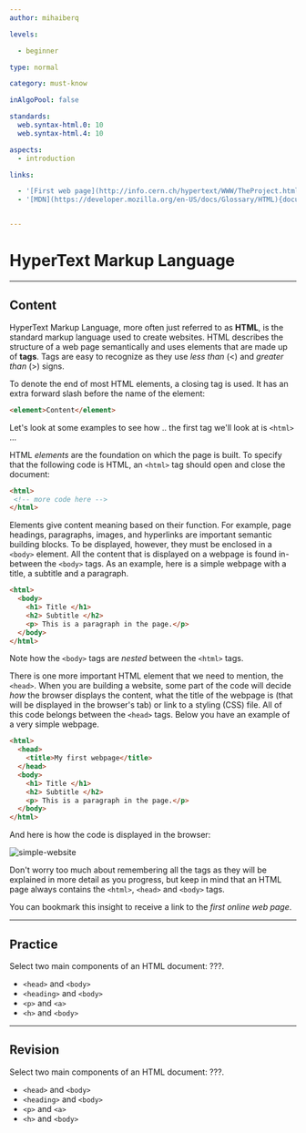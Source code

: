 ```yaml
---
author: mihaiberq

levels:

  - beginner

type: normal

category: must-know

inAlgoPool: false

standards:
  web.syntax-html.0: 10
  web.syntax-html.4: 10

aspects:
  - introduction

links:

  - '[First web page](http://info.cern.ch/hypertext/WWW/TheProject.html){website}'
  - '[MDN](https://developer.mozilla.org/en-US/docs/Glossary/HTML){documentation}'


---
```


# HyperText Markup Language

---
## Content

HyperText Markup Language, more often just referred to as **HTML**, is the standard markup language used to create websites. HTML describes the structure of a web page semantically and uses elements that are made up of **tags**. Tags are easy to recognize as they use *less than* (<) and *greater than* (>) signs.

To denote the end of most HTML elements, a closing tag is used. It has an extra forward slash before the name of the element:

```html
<element>Content</element>
```

Let's look at some examples to see how .. the first tag we'll look at is `<html>` ...

HTML *elements* are the foundation on which the page is built. To specify that the following code is HTML, an `<html>` tag should open and close the document:

```html
<html>
 <!-- more code here -->
</html>
```

Elements give content meaning based on their function. For example, page headings, paragraphs, images, and hyperlinks are important semantic building blocks. To be displayed, however, they must be enclosed in a `<body>` element. All the content that is displayed on a webpage is found in-between the `<body>` tags. As an example, here is a simple webpage with a title, a subtitle and a paragraph.

```html
<html>
  <body>
    <h1> Title </h1>
    <h2> Subtitle </h2>
    <p> This is a paragraph in the page.</p>
  </body>
</html>
```

Note how the `<body>` tags are *nested* between the `<html>` tags.

There is one more important HTML element that we need to mention, the `<head>`. When you are building a website, some part of the code will decide *how* the browser displays the content, what the title of the webpage is (that will be displayed in the browser's tab) or link to a styling (CSS) file. All of this code belongs between the `<head>` tags. Below you have an example of a very simple webpage.

```html
<html>
  <head>
    <title>My first webpage</title>
  </head>
  <body>
    <h1> Title </h1>
    <h2> Subtitle </h2>
    <p> This is a paragraph in the page.</p>
  </body>
</html>
``` 

And here is how the code is displayed in the browser:

![simple-website](https://img.enkipro.com/4ff0530c2a9496b465b732bd2e7319db.png)

Don't worry too much about remembering all the tags as they will be explained in more detail as you progress, but keep in mind that an HTML page always contains the `<html>`, `<head>` and `<body>` tags.

You can bookmark this insight to receive a link to the *first online web page*.

---
## Practice

Select two main components of an HTML document: ???.


* `<head>` and `<body>`
* `<heading>` and `<body>`
* `<p>` and  `<a>`
* `<h>` and `<body>`

---
## Revision

Select two main components of an HTML document: ???.


* `<head>` and `<body>`
* `<heading>` and `<body>`
* `<p>` and `<a>`
* `<h>` and `<body>`
 
